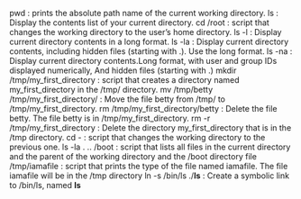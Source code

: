pwd : prints the absolute path name of the current working directory.
ls : Display the contents list of your current directory.
cd /root : script that changes the working directory to the user’s home directory.
ls -l : Display current directory contents in a long format.
ls -la : Display current directory contents, including hidden files (starting with .). Use the long format.
ls -na : Display current directory contents.Long format, with user and group IDs displayed numerically, And hidden files (starting with .)
mkdir /tmp/my_first_directory : script that creates a directory named my_first_directory in the /tmp/ directory.
mv /tmp/betty /tmp/my_first_directory/ : Move the file betty from /tmp/ to /tmp/my_first_directory.
rm /tmp/my_first_directory/betty : Delete the file betty. The file betty is in /tmp/my_first_directory.
rm -r /tmp/my_first_directory : Delete the directory my_first_directory that is in the /tmp directory.
cd - : script that changes the working directory to the previous one.
ls -la . .. /boot : script that lists all files  in the current directory and the parent of the working directory and the /boot directory
file /tmp/iamafile : script that prints the type of the file named iamafile. The file iamafile will be in the /tmp directory
ln -s /bin/ls ./__ls__ : Create a symbolic link to /bin/ls, named __ls__
